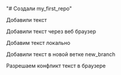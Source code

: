 "# Создали my_first_repo" 

Добавили текст

Добавили текст через веб браузер

Добавим текст локально

Добавили текст в новой ветке new_branch

Разрешаем конфликт текст в браузере
